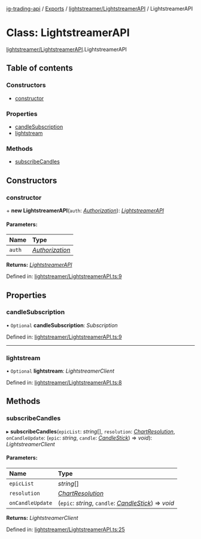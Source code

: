[ig-trading-api](../README.md) / [Exports](../modules.md) / [lightstreamer/LightstreamerAPI](../modules/lightstreamer_lightstreamerapi.md) / LightstreamerAPI

# Class: LightstreamerAPI

[lightstreamer/LightstreamerAPI](../modules/lightstreamer_lightstreamerapi.md).LightstreamerAPI

## Table of contents

### Constructors

- [constructor](lightstreamer_lightstreamerapi.lightstreamerapi.md#constructor)

### Properties

- [candleSubscription](lightstreamer_lightstreamerapi.lightstreamerapi.md#candlesubscription)
- [lightstream](lightstreamer_lightstreamerapi.lightstreamerapi.md#lightstream)

### Methods

- [subscribeCandles](lightstreamer_lightstreamerapi.lightstreamerapi.md#subscribecandles)

## Constructors

### constructor

\+ **new LightstreamerAPI**(`auth`: [_Authorization_](../interfaces/client_restclient.authorization.md)): [_LightstreamerAPI_](lightstreamer_lightstreamerapi.lightstreamerapi.md)

#### Parameters:

| Name   | Type                                                                |
| :----- | :------------------------------------------------------------------ |
| `auth` | [_Authorization_](../interfaces/client_restclient.authorization.md) |

**Returns:** [_LightstreamerAPI_](lightstreamer_lightstreamerapi.lightstreamerapi.md)

Defined in: [lightstreamer/LightstreamerAPI.ts:9](https://github.com/bennycode/ig-trading-api/blob/192094d/src/lightstreamer/LightstreamerAPI.ts#L9)

## Properties

### candleSubscription

• `Optional` **candleSubscription**: _Subscription_

Defined in: [lightstreamer/LightstreamerAPI.ts:9](https://github.com/bennycode/ig-trading-api/blob/192094d/src/lightstreamer/LightstreamerAPI.ts#L9)

---

### lightstream

• `Optional` **lightstream**: _LightstreamerClient_

Defined in: [lightstreamer/LightstreamerAPI.ts:8](https://github.com/bennycode/ig-trading-api/blob/192094d/src/lightstreamer/LightstreamerAPI.ts#L8)

## Methods

### subscribeCandles

▸ **subscribeCandles**(`epicList`: _string_[], `resolution`: [_ChartResolution_](../enums/lightstreamer_interfaces.chartresolution.md), `onCandleUpdate`: (`epic`: _string_, `candle`: [_CandleStick_](../interfaces/market_prices_priceapi.candlestick.md)) => _void_): _LightstreamerClient_

#### Parameters:

| Name | Type |
| :-- | :-- |
| `epicList` | _string_[] |
| `resolution` | [_ChartResolution_](../enums/lightstreamer_interfaces.chartresolution.md) |
| `onCandleUpdate` | (`epic`: _string_, `candle`: [_CandleStick_](../interfaces/market_prices_priceapi.candlestick.md)) => _void_ |

**Returns:** _LightstreamerClient_

Defined in: [lightstreamer/LightstreamerAPI.ts:25](https://github.com/bennycode/ig-trading-api/blob/192094d/src/lightstreamer/LightstreamerAPI.ts#L25)

